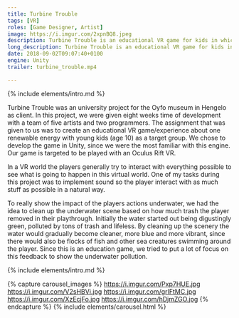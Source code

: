 ```yaml
---
title: Turbine Trouble
tags: [VR]
roles: [Game Designer, Artist]
image: https://i.imgur.com/2xpnBQ8.jpeg
description: Turbine Trouble is an educational VR game for kids in which the robot Toby teaches you about tidal energy and underwater pollution.
long_description: Turbine Trouble is an educational VR game for kids in which the robot Toby teaches you about tidal energy and underwater pollution.
date: 2018-09-02T09:07:40+0100
engine: Unity
trailer: turbine_trouble.mp4

---
```



{% include elements/intro.md %}

Turbine Trouble was an university project for the Oyfo museum in Hengelo as client. In this project, we were given eight weeks time of development with a team of five artists and two programmers. The assignment that was given to us was to create an educational VR game/experience about one renewable energy with young kids (age 10) as a target group. We chose to develop the game in Unity, since we were the most familiar with this engine. Our game is targeted to be played with an Oculus Rift VR.


In a VR world the players generally try to interact with everything possible to see what is going to happen in this virtual world. One of my tasks during this project was to implement sound so the player interact with as much stuff as possible in a natural way.


To really show the impact of the players actions underwater, we had the idea to clean up the underwater scene based on how much trash the player removed in their playthrough. Initially the water started out being digustingly green, polluted by tons of trash and lifeless. By cleaning up the scenery the water would gradually become cleaner, more blue and more vibrant, since there would also be flocks of fish and other sea creatures swimming around the player. Since this is an education game, we tried to put a lot of focus on this feedback to show the underwater pollution.

{% include elements/intro.md %}

{% capture carousel_images %}
https://i.imgur.com/Pxp7HUE.jpg
https://i.imgur.com/V2sHBVi.jpg
https://i.imgur.com/grIFtMC.jpg
https://i.imgur.com/XzEcjFo.jpg
https://i.imgur.com/hDjmZGO.jpg
{% endcapture %}
{% include elements/carousel.html %}
